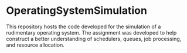 # OperatingSystemSimulation
This repository hosts the code developed for the simulation of a rudimentary operating system. The assignment was developed to help construct a better understanding of schedulers, queues, job processing, and resource allocation.

